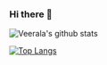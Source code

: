 ### Hi there 👋

<!--
**veeralakrishna/veeralakrishna** is a ✨ _special_ ✨ repository because its `README.md` (this file) appears on your GitHub profile.

Here are some ideas to get you started:

- 🔭 I’m currently working on ...
- 🌱 I’m currently learning ...
- 👯 I’m looking to collaborate on ...
- 🤔 I’m looking for help with ...
- 💬 Ask me about ...
- 📫 How to reach me: ...
- 😄 Pronouns: ...
- ⚡ Fun fact: ...

- Available Themes
- https://github.com/anuraghazra/github-readme-stats/blob/master/themes/README.md

-->



![Veerala's github stats](https://github-readme-stats.vercel.app/api?username=veeralakrishna&count_private=true&show_icons=true&theme=flag-india)


[![Top Langs](https://github-readme-stats.vercel.app/api/top-langs/?username=veeralakrishna&layout=compact)](https://github.com/veeralakrishna)
